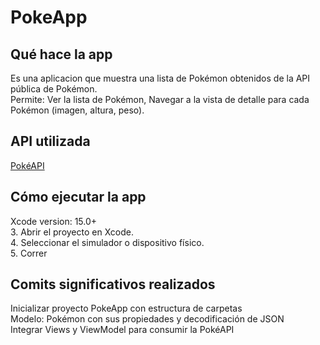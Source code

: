 # PokeApp
## Qué hace la app
Es una aplicacion que muestra una lista de Pokémon obtenidos de la API pública de Pokémon.  
Permite: Ver la lista de Pokémon, Navegar a la vista de detalle para cada Pokémon (imagen, altura, peso).

## API utilizada
[PokéAPI](https://pokeapi.co/api/v2/pokemon?limit=20)

## Cómo ejecutar la app
Xcode version: 15.0+  
3. Abrir el proyecto en Xcode.  
4. Seleccionar el simulador o dispositivo físico.  
5. Correr

## Comits significativos realizados
Inicializar proyecto PokeApp con estructura de carpetas  
Modelo: Pokémon con sus propiedades y decodificación de JSON  
Integrar Views y ViewModel para consumir la PokéAPI  


